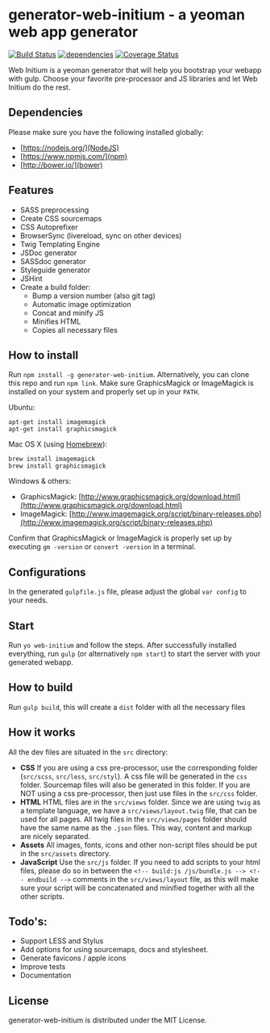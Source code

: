 # generator-web-initium - a yeoman web app generator
[![Build Status](https://travis-ci.org/chrisvanmook/generator-web-initium.svg?branch=master)](https://travis-ci.org/chrisvanmook/generator-web-initium) [![dependencies](https://david-dm.org/chrisvanmook/generator-web-initium.svg)](https://david-dm.org/chrisvanmook/generator-web-initium.svg) [![Coverage Status](https://coveralls.io/repos/chrisvanmook/generator-web-initium/badge.svg)](https://coveralls.io/r/chrisvanmook/generator-web-initium)

Web Initium is a yeoman generator that will help you bootstrap your webapp with gulp.
Choose your favorite pre-processor and JS libraries and let Web Initium do the rest.

## Dependencies
Please make sure you have the following installed globally:
- [https://nodejs.org/](NodeJS)
- [https://www.npmjs.com/](npm)
- [http://bower.io/](bower)

## Features
- SASS preprocessing
- Create CSS sourcemaps
- CSS Autoprefixer
- BrowserSync (livereload, sync on other devices)
- Twig Templating Engine
- JSDoc generator
- SASSdoc generator
- Styleguide generator
- JSHint
- Create a build folder:
    - Bump a version number (also git tag)
    - Automatic image optimization
    - Concat and minify JS
    - Minifies HTML
    - Copies all necessary files

## How to install
Run `npm install -g generator-web-initium`. Alternatively, you can clone this repo and run `npm link`.
Make sure GraphicsMagick or ImageMagick is installed on your system and properly set up in your `PATH`.

Ubuntu:

```shell
apt-get install imagemagick
apt-get install graphicsmagick
```

Mac OS X (using [Homebrew](http://brew.sh/)):

```shell
brew install imagemagick
brew install graphicsmagick
```

Windows & others:
- GraphicsMagick: [http://www.graphicsmagick.org/download.html](http://www.graphicsmagick.org/download.html)
- ImageMagick: [http://www.imagemagick.org/script/binary-releases.php](http://www.imagemagick.org/script/binary-releases.php)

Confirm that GraphicsMagick or ImageMagick is properly set up by executing `gm -version` or `convert -version` in a terminal.

## Configurations
In the generated `gulpfile.js` file, please adjust the global `var config` to your needs.

## Start
Run `yo web-initium` and follow the steps. After successfully installed everything, run `gulp` (or alternatively `npm start`) to start the server with your generated webapp.

## How to build
Run `gulp build`, this will create a `dist` folder with all the necessary files

## How it works
All the dev files are situated in the `src` directory:
- **CSS** If you are using a css pre-processor, use the corresponding folder (`src/scss`, `src/less`, `src/styl`). A css file will be generated in the `css` folder. Sourcemap files will also be generated in this folder. If you are NOT using a css pre-processor, then just use files in the `src/css` folder.
- **HTML** HTML files are in the `src/views` folder. Since we are using `twig` as a template language, we have a `src/views/layout.twig` file, that can be used for all pages. All twig files in the `src/views/pages` folder should have the same name as the `.json` files. This way, content and markup are nicely separated.
- **Assets** All images, fonts, icons and other non-script files should be put in the `src/assets` directory.
- **JavaScript** Use the `src/js` folder. If you need to add scripts to your html files, please do so in between the `<!-- build:js /js/bundle.js --> <!-- endbuild -->` comments in the `src/views/layout` file, as this will make sure your script will be concatenated and minified together with all the other scripts.

## Todo's:
- Support LESS and Stylus
- Add options for using sourcemaps, docs and stylesheet.
- Generate favicons / apple icons
- Improve tests
- Documentation

## License
generator-web-initium is distributed under the MIT License.
